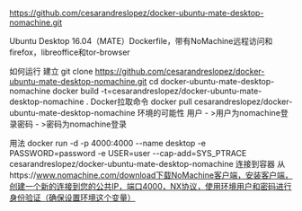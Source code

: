 https://github.com/cesarandreslopez/docker-ubuntu-mate-desktop-nomachine.git

Ubuntu Desktop 16.04（MATE）Dockerfile，带有NoMachine远程访问和firefox，libreoffice和tor-browser

如何运行
建立
git clone https://github.com/cesarandreslopez/docker-ubuntu-mate-desktop-nomachine.git
cd docker-ubuntu-mate-desktop-nomachine
docker build -t=cesarandreslopez/docker-ubuntu-mate-desktop-nomachine .
Docker拉取命令
docker pull cesarandreslopez/docker-ubuntu-mate-desktop-nomachine
环境的可能性
用户 - >用户为nomachine登录密码 - >密码为nomachine登录

用法
docker run -d -p 4000:4000 --name desktop -e PASSWORD=password -e USER=user --cap-add=SYS_PTRACE cesarandreslopez/docker-ubuntu-mate-desktop-nomachine
连接到容器
从https://www.nomachine.com/download下载NoMachine客户端，安装客户端，创建一个新的连接到您的公共IP，端口4000，NX协议，使用环境用户和密码进行身份验证（确保设置环境这个变量）
